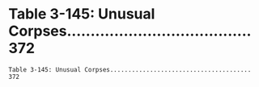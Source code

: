 # Table 3-145: Unusual Corpses....................................... 372

```
Table 3-145: Unusual Corpses....................................... 372

```
